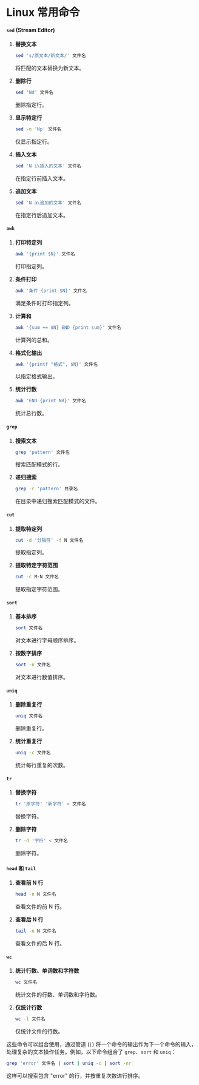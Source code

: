 # Linux 常用命令

#### `sed` (Stream Editor)

1.  **替换文本**

    ```sh
    sed 's/原文本/新文本/' 文件名
    ```

    将匹配的文本替换为新文本。
2.  **删除行**

    ```sh
    sed 'Nd' 文件名
    ```

    删除指定行。
3.  **显示特定行**

    ```sh
    sed -n 'Np' 文件名
    ```

    仅显示指定行。
4.  **插入文本**

    ```sh
    sed 'N i\插入的文本' 文件名
    ```

    在指定行前插入文本。
5.  **追加文本**

    ```sh
    sed 'N a\追加的文本' 文件名
    ```

    在指定行后追加文本。

#### `awk`

1.  **打印特定列**

    ```sh
    awk '{print $N}' 文件名
    ```

    打印指定列。
2.  **条件打印**

    ```sh
    awk '条件 {print $N}' 文件名
    ```

    满足条件时打印指定列。
3.  **计算和**

    ```sh
    awk '{sum += $N} END {print sum}' 文件名
    ```

    计算列的总和。
4.  **格式化输出**

    ```sh
    awk '{printf "格式", $N}' 文件名
    ```

    以指定格式输出。
5.  **统计行数**

    ```sh
    awk 'END {print NR}' 文件名
    ```

    统计总行数。

#### `grep`

1.  **搜索文本**

    ```sh
    grep 'pattern' 文件名
    ```

    搜索匹配模式的行。
2.  **递归搜索**

    ```sh
    grep -r 'pattern' 目录名
    ```

    在目录中递归搜索匹配模式的文件。

#### `cut`

1.  **提取特定列**

    ```sh
    cut -d '分隔符' -f N 文件名
    ```

    提取指定列。
2.  **提取特定字符范围**

    ```sh
    cut -c M-N 文件名
    ```

    提取指定字符范围。

#### `sort`

1.  **基本排序**

    ```sh
    sort 文件名
    ```

    对文本进行字母顺序排序。
2.  **按数字排序**

    ```sh
    sort -n 文件名
    ```

    对文本进行数值排序。

#### `uniq`

1.  **删除重复行**

    ```sh
    uniq 文件名
    ```

    删除重复行。
2.  **统计重复行**

    ```sh
    uniq -c 文件名
    ```

    统计每行重复的次数。

#### `tr`

1.  **替换字符**

    ```sh
    tr '原字符' '新字符' < 文件名
    ```

    替换字符。
2.  **删除字符**

    ```sh
    tr -d '字符' < 文件名
    ```

    删除字符。

#### `head` 和 `tail`

1.  **查看前 N 行**

    ```sh
    head -n N 文件名
    ```

    查看文件的前 N 行。
2.  **查看后 N 行**

    ```sh
    tail -n N 文件名
    ```

    查看文件的后 N 行。

#### `wc`

1.  **统计行数、单词数和字符数**

    ```sh
    wc 文件名
    ```

    统计文件的行数、单词数和字符数。
2.  **仅统计行数**

    ```sh
    wc -l 文件名
    ```

    仅统计文件的行数。

这些命令可以组合使用，通过管道 (`|`) 将一个命令的输出作为下一个命令的输入，处理复杂的文本操作任务。例如，以下命令组合了 `grep`、`sort` 和 `uniq`：

```sh
grep 'error' 文件名 | sort | uniq -c | sort -nr
```

这样可以搜索包含 "error" 的行，并按重复次数进行排序。
